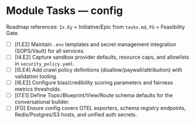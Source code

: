 # Module Tasks — config

Roadmap references: `Ix.Ey` = Initiative/Epic from `tasks.md`, `FG` = Feasibility Gate.

- [ ] [I1.E2] Maintain `.env` templates and secret management integration (SOPS/Vault) for all services.
- [ ] [I4.E2] Capture sandbox provider defaults, resource caps, and allowlists in `security_policy.yaml`.
- [ ] [I5.E4] Add crawl policy definitions (disallow/paywall/attribution) with validation tooling.
- [ ] [I6.E2] Configure bias/credibility scoring parameters and fairness metrics thresholds.
- [ ] [I7.E1] Define Topic/Blueprint/View/Route schema defaults for the conversational builder.
- [ ] [FG] Ensure config covers OTEL exporters, schema registry endpoints, Redis/Postgres/S3 hosts, and unified auth secrets.
